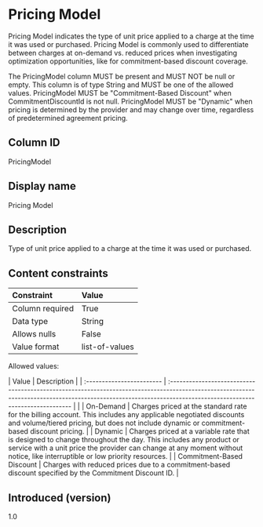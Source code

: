 # Pricing Model

Pricing Model indicates the type of unit price applied to a charge at the time it was used or purchased. Pricing Model is commonly used to differentiate between charges at on-demand vs. reduced prices when investigating optimization opportunities, like for commitment-based discount coverage.

The PricingModel column MUST be present and MUST NOT be null or empty. This column is of type String and MUST be one of the allowed values. PricingModel MUST be "Commitment-Based Discount" when CommitmentDiscountId is not null. PricingModel MUST be "Dynamic" when pricing is determined by the provider and may change over time, regardless of predetermined agreement pricing.

## Column ID

PricingModel

## Display name

Pricing Model

## Description

Type of unit price applied to a charge at the time it was used or purchased.

## Content constraints

|    Constraint   |      Value       |
|:----------------|:-----------------|
| Column required | True             |
| Data type       | String           |
| Allows nulls    | False             |
| Value format    | list-of-values   |

Allowed values:

| Value                     | Description                                                                                                                                                                                                  |
| :------------------------ | :----------------------------------------------------------------------------------------------------------------------------------------------------------------------------------------------------------- |                                                                                                       |
| On-Demand                 | Charges priced at the standard rate for the billing account. This includes any applicable negotiated discounts and volume/tiered pricing, but does not include dynamic or commitment-based discount pricing. |
| Dynamic                   | Charges priced at a variable rate that is designed to change throughout the day. This includes any product or service with a unit price the provider can change at any moment without notice, like interruptible or low priority resources.   |
| Commitment-Based Discount | Charges with reduced prices due to a commitment-based discount specified by the Commitment Discount ID.                                                                                                      |

## Introduced (version)

1.0
